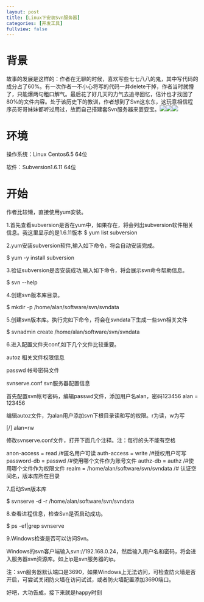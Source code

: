 ```yaml
---
layout: post
title: [Linux下安装Svn服务器]
categories: [开发工具]
fullview: false
---
```

# 背景

故事的发展是这样的：作者在无聊的时候，喜欢写些七七八八的鬼，其中写代码的成分占了60%。有一次作者一不小心将写的代码一并delete干掉，作者当时就懵了，只能爆两句粗口解气。最后花了好几天的力气去追寻回忆，估计也才找回了80%的文件内容。处于该历史下的教训，作者想到了Svn这东东，这玩意相信程序员哥哥妹妹都听过用过，故而自己搭建套Svn服务器来耍耍宝。![](http://img.baidu.com/hi/jx2/j_0003.gif)![](http://img.baidu.com/hi/jx2/j_0003.gif)![](http://img.baidu.com/hi/jx2/j_0003.gif)

# 环境

操作系统：Linux Centos6.5 64位

软件：Subversion1.6.11 64位

# 开始

作者比较懒，直接使用yum安装。

1.首先查看subversion是否在yum中，如果存在，将会列出subversion软件相关信息。我这里显示的是1.6.11版本
$ yum list subversion

2.yum安装subversion软件,输入如下命令，将会自动安装完成。

$ yum -y install subversion

3.验证subversion是否安装成功,输入如下命令，将会展示svn命令帮助信息。

$ svn --help

4.创建svn版本库目录。

$ mkdir -p /home/alan/software/svn/svndata

5.创建svn版本库。执行完如下命令，将会在svndata下生成一些svn相关文件

$ svnadmin create /home/alan/software/svn/svndata

6.进入配置文件夹conf,如下几个文件比较重要。

autoz 相关文件权限信息

passwd 帐号密码文件

svnserve.conf svn服务器配置信息

首先配置svn帐号密码，编辑passwd文件，添加用户名alan，密码123456
alan = 123456

编辑autoz文件，为alan用户添加svn下根目录读和写的权限。r为读，w为写

[/] alan=rw

修改svnserve.conf文件，打开下面几个注释。注：每行的头不能有空格

anon-access = read /#匿名用户可读 auth-access = write /#授权用户可写 password-db = passwd /#使用哪个文件作为账号文件 authz-db = authz /#使用哪个文件作为权限文件 realm = /home/alan/software/svn/svndata /# 认证空间名，版本库所在目录

7.启动Svn版本库

$ svnserve -d -r /home/alan/software/svn/svndata

8.查看进程信息，检查Svn是否启动成功。

$ ps -ef|grep svnserve

9.Windows检查是否可以访问Svn。

Windows的svn客户端输入svn://192.168.0.24，然后输入用户名和密码，将会进入服务器svn资源库。如上ip是svn服务器的ip。

注：svn服务器默认端口是3690，如果Windows上无法访问，可检查防火墙是否开启，可尝试关闭防火墙在访问试试，或者防火墙配置添加3690端口。

好吧，大功告成，接下来就是happy时刻
